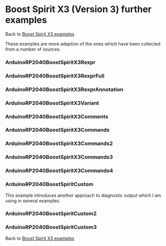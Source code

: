 # Boost Spirit X3 (Version 3) further examples

Back to [Boost Spirit X3 examples](BOOSTSPIRITX3.md)

These examples are more adaption of the ones which have been collected from a number of sources.

### ArduinoRP2040BoostSpiritX3Rexpr

### ArduinoRP2040BoostSpiritX3RexprFull

### ArduinoRP2040BoostSpiritX3RexprAnnotation

### ArduinoRP2040BoostSpiritX3Variant

### ArduinoRP2040BoostSpiritX3Comments

### ArduinoRP2040BoostSpiritX3Commands

### ArduinoRP2040BoostSpiritX3Commands2

### ArduinoRP2040BoostSpiritX3Commands3

### ArduinoRP2040BoostSpiritX3Commands4

### ArduinoRP2040BoostSpiritCustom

This example introduces another approach to diagnostic output which I am using in several examples.

### ArduinoRP2040BoostSpiritCustom2

### ArduinoRP2040BoostSpiritCustom3

Back to [Boost Spirit X3 examples](BOOSTSPIRITX3.md)





